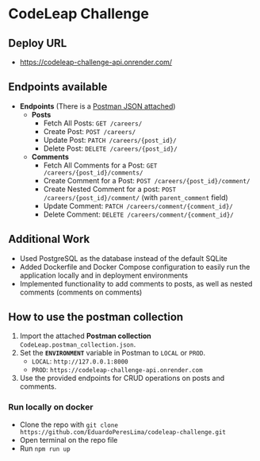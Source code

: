 # CodeLeap Challenge
## Deploy URL
- https://codeleap-challenge-api.onrender.com/
## Endpoints available
- **Endpoints** (There is a [Postman JSON attached](CodeLeap.postman_collection.json))
  - **Posts**
    - Fetch All Posts: `GET /careers/`
    - Create Post: `POST /careers/`
    - Update Post: `PATCH /careers/{post_id}/`
    - Delete Post: `DELETE /careers/{post_id}/`
  - **Comments**
    - Fetch All Comments for a Post: `GET /careers/{post_id}/comments/`
    - Create Comment for a Post: `POST /careers/{post_id}/comment/`
    - Create Nested Comment for a post: `POST /careers/{post_id}/comment/` (with `parent_comment` field)
    - Update Comment: `PATCH /careers/comment/{comment_id}/`
    - Delete Comment: `DELETE /careers/comment/{comment_id}/`

## Additional Work

- Used PostgreSQL as the database instead of the default SQLite
- Added Dockerfile and Docker Compose configuration to easily run the application locally and in deployment environments
- Implemented functionality to add comments to posts, as well as nested comments (comments on comments)

## How to use the postman collection
1. Import the attached **Postman collection** `CodeLeap.postman_collection.json`.
2. Set the **`ENVIRONMENT`** variable in Postman to `LOCAL` or `PROD`.
    - `LOCAL`: `http://127.0.0.1:8000`
    - `PROD`: `https://codeleap-challenge-api.onrender.com`
3. Use the provided endpoints for CRUD operations on posts and comments.
    

### Run locally on docker
- Clone the repo with `git clone https://github.com/EduardoPeresLima/codeleap-challenge.git`
- Open terminal on the repo file
- Run `npm run up`